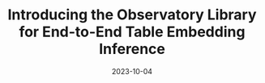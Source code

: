---
title: "Introducing the Observatory Library for End-to-End Table Embedding Inference"
date: "2023-10-04"
authors: ["Tianji Cong", "Zhenjie Sun*", "Paul Groth", "H. V. Jagadish", "Madelon Hulsebos"]
publication_types: ["1"]
publication: "*The 2nd Table Representation Learning Workshop of NeurIPS 2023 (TRL@NeurIPS'23)*"
# publication_short: "*Under Revision*"
abstract: ""
featured: false
image:
    preview only: true
links:
- name: PDF
  url: https://openreview.net/pdf?id=JIrTIMI5Yd
  icon_pack: fas
  icon: file-pdf
- name: Code
  url: https://github.com/superctj/observatory
  icon_pack: fab
  icon: github
---